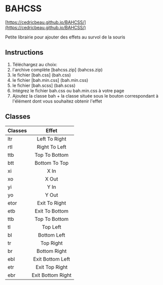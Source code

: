 # BAHCSS

[https://cedricbeau.github.io/BAHCSS/](https://cedricbeau.github.io/BAHCSS/)

Petite librairie pour ajouter des effets au survol de la souris

## Instructions

1. Téléchargez au choix:
  1. l'archive complète [bahcss.zip] (bahcss.zip)
  2. le fichier [bah.css] (bah.css)
  3. le fichier [bah.min.css] (bah.min.css)
  4. le fichier [bah.scss] (bah.scss)      
2. Intégrez le fichier bah.css ou bah.min.css à votre page
3. Ajoutez la classe bah + la classe située sous le bouton correspondant à l'élément dont vous souhaitez obtenir l'effet

## Classes

| Classes       | Effet            |
| ------------- |:----------------:|
| ltr           | Left To Right    |
| rtl           | Right To Left    |
| ttb           | Top To Bottom    |
| btt           | Bottom To Top    |
| xi            | X In             |
| xo            | X Out            |
| yi            | Y In             |
| yo            | Y Out            |
| etor          | Exit To Right    |
| etb           | Exit To Bottom   |
| ttb           | Top To Bottom    |
| tl            | Top Left         |
| bl            | Bottom Left      |
| tr            | Top Right        |
| br            | Bottom Right     |
| ebl           | Exit Bottom Left |
| etr           | Exit Top Right   |
| ebr           | Exit Bottom Right|
